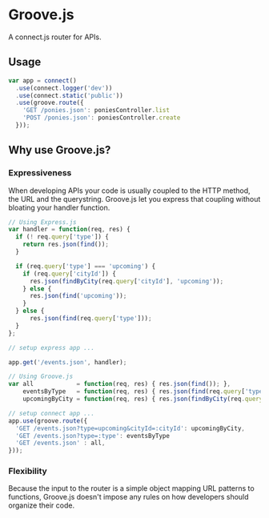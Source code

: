 # Groove.js

A connect.js router for APIs.

## Usage

```javascript
var app = connect()
  .use(connect.logger('dev'))
  .use(connect.static('public'))
  .use(groove.route({
    'GET /ponies.json': poniesController.list
    'POST /ponies.json': poniesController.create
  }));
```

## Why use Groove.js?

### Expressiveness

When developing APIs your code is usually coupled to the HTTP method,
the URL and the querystring. Groove.js let you express that coupling without
bloating your handler function.

```javascript
// Using Express.js
var handler = function(req, res) {
  if (! req.query['type']) {
    return res.json(find());
  }

  if (req.query['type'] === 'upcoming') {
    if (req.query['cityId']) {
      res.json(findByCity(req.query['cityId'], 'upcoming'));
    } else {
      res.json(find('upcoming'));
    }
  } else {
      res.json(find(req.query['type']));
  }
};

// setup express app ...

app.get('/events.json', handler);
```

```javascript
// Using Groove.js
var all            = function(req, res) { res.json(find()); },
    eventsByType   = function(req, res) { res.json(find(req.query['type'])); },
    upcomingByCity = function(req, res) { res.json(findByCity(req.query['cityId'], 'upcoming')); };

// setup connect app ...
app.use(groove.route({
  'GET /events.json?type=upcoming&cityId=:cityId': upcomingByCity,
  'GET /events.json?type=:type': eventsByType
  'GET /events.json' : all,
}));
```
### Flexibility

Because the input to the router is a simple object mapping URL patterns to
functions, Groove.js doesn't impose any rules on how developers should
organize their code.
